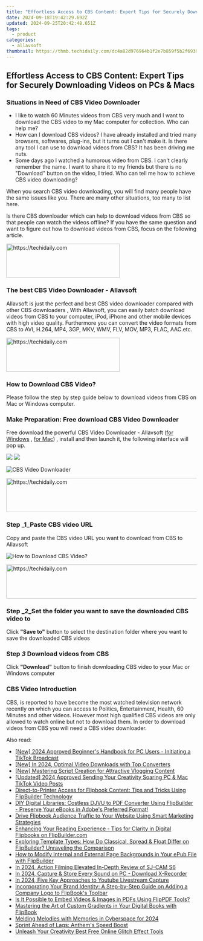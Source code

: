 ```yaml
---
title: "Effortless Access to CBS Content: Expert Tips for Securely Downloading Videos on PCs & Macs"
date: 2024-09-18T19:42:29.692Z
updated: 2024-09-25T20:42:48.651Z
tags:
  - product
categories:
  - allavsoft
thumbnail: https://thmb.techidaily.com/dc4a82d976964b1f2e7b859f5b2f6939dbc4ceccf4ea97b9d7a6a6bfaea9749c.jpg
---
```


## Effortless Access to CBS Content: Expert Tips for Securely Downloading Videos on PCs & Macs

### Situations in Need of CBS Video Downloader

* I like to watch 60 Minutes videos from CBS very much and I want to download the CBS video to my Mac computer for collection. Who can help me?
* How can I download CBS videos? I have already installed and tried many browsers, softwares, plug-ins, but it turns out I can't make it. Is there any tool I can use to download videos from CBS? It has been driving me nuts.
* Some days ago I watched a humorous video from CBS. I can't clearly remember the name. I want to share it to my friends but there is no "Download" button on the video, I tried. Who can tell me how to achieve CBS video downloading?

When you search CBS video downloading, you will find many people have the same issues like you. There are many other situations, too many to list here.

Is there CBS downloader which can help to download videos from CBS so that people can watch the videos offline? If you have the same question and want to figure out how to download videos from CBS, focus on the following article.

<!-- affiliate ads begin -->
<a href="https://aligracehair.sjv.io/c/5597632/1938693/19272" target="_top" id="1938693">
  <img src="//a.impactradius-go.com/display-ad/19272-1938693" border="0" alt="https://techidaily.com" width="300" height="90"/>
</a>
<img height="0" width="0" src="https://aligracehair.sjv.io/i/5597632/1938693/19272" style="position:absolute;visibility:hidden;" border="0" />
<!-- affiliate ads end -->

### The best CBS Video Downloader - Allavsoft

Allavsoft is just the perfect and best CBS video downloader compared with other CBS downloaders , With Allavsoft, you can easily batch download videos from CBS to your computer, iPod, iPhone and other mobile devices with high video quality. Furthermore you can convert the video formats from CBS to AVI, H.264, MP4, 3GP, MKV, WMV, FLV, MOV, MP3, FLAC, AAC.etc.

<!-- affiliate ads begin -->
<a href="https://aligracehair.sjv.io/c/5597632/1886044/19272" target="_top" id="1886044">
  <img src="//a.impactradius-go.com/display-ad/19272-1886044" border="0" alt="https://techidaily.com" width="300" height="90"/>
</a>
<img height="0" width="0" src="https://aligracehair.sjv.io/i/5597632/1886044/19272" style="position:absolute;visibility:hidden;" border="0" />
<!-- affiliate ads end -->

### How to Download CBS Video?

Please follow the step by step guide below to download videos from CBS on Mac or Windows computer.

### Make Preparation: Free download CBS Video Downloader

Free download the powerful CBS Video Downloader - Allavsoft ([for Windows](https://tools.techidaily.com/allavsoft/products/) , [for Mac](https://tools.techidaily.com/allavsoft/products/)) , install and then launch it, the following interface will pop up.

[![](https://www.allavsoft.com/how-to/../images/how-to/free-download-win.jpg)](https://tools.techidaily.com/allavsoft/products/) [![](https://www.allavsoft.com/how-to/../images/how-to/free-download-mac.jpg)](https://tools.techidaily.com/allavsoft/products/)

![CBS Video Downloader](https://www.allavsoft.com/how-to/../images/allavsoft/screen-shot-600.jpg)

<!-- affiliate ads begin -->
<a href="https://appsumo.8odi.net/c/5597632/2144283/7443" target="_top" id="2144283">
  <img src="//a.impactradius-go.com/display-ad/7443-2144283" border="0" alt="https://techidaily.com" width="600" height="90"/>
</a>
<img height="0" width="0" src="https://appsumo.8odi.net/i/5597632/2144283/7443" style="position:absolute;visibility:hidden;" border="0" />
<!-- affiliate ads end -->

### Step _1_Paste CBS video URL

Copy and paste the CBS video URL you want to download from CBS to Allavsoft

![How to Download CBS Video?](https://www.allavsoft.com/how-to/../images/how-to/download-cbs-video/download-cbs-video.jpg)

<!-- affiliate ads begin -->
<a href="https://unicoeye.pxf.io/c/5597632/2134234/18498" target="_top" id="2134234">
  <img src="//a.impactradius-go.com/display-ad/18498-2134234" border="0" alt="https://techidaily.com" width="728" height="90"/>
</a>
<img height="0" width="0" src="https://unicoeye.pxf.io/i/5597632/2134234/18498" style="position:absolute;visibility:hidden;" border="0" />
<!-- affiliate ads end -->

### Step _2_Set the folder you want to save the downloaded CBS video to

Click **"Save to"** button to select the destination folder where you want to save the downloaded CBS videos

### Step _3_ Download videos from CBS

Click **"Download"** button to finish downloading CBS video to your Mac or Windows computer

### CBS Video Introduction

CBS, is reported to have become the most watched television network recently on which you can access to Politics, Entertainment, Health, 60 Minutes and other videos. However most high qualified CBS videos are only allowed to watch online but not to download them. In order to download videos from CBS you will need a CBS video downloader.

<ins class="adsbygoogle"
     style="display:block"
     data-ad-format="autorelaxed"
     data-ad-client="ca-pub-7571918770474297"
     data-ad-slot="1223367746"></ins>

<ins class="adsbygoogle"
     style="display:block"
     data-ad-client="ca-pub-7571918770474297"
     data-ad-slot="8358498916"
     data-ad-format="auto"
     data-full-width-responsive="true"></ins>

<span class="atpl-alsoreadstyle">Also read:</span>
<div><ul>
<li><a href="https://tiktok-videos.techidaily.com/new-2024-approved-beginners-handbook-for-pc-users-initiating-a-tiktok-broadcast/"><u>[New] 2024 Approved Beginner's Handbook for PC Users - Initiating a TikTok Broadcast</u></a></li>
<li><a href="https://youtube-docs.techidaily.com/n-2024-optimal-video-downloads-with-top-converters/"><u>[New] In 2024, Optimal Video Downloads with Top Converters</u></a></li>
<li><a href="https://extra-guidance.techidaily.com/new-mastering-script-creation-for-attractive-vlogging-content/"><u>[New] Mastering Script Creation for Attractive Vlogging Content</u></a></li>
<li><a href="https://tiktok-videos.techidaily.com/updated-2024-approved-sending-your-creativity-soaring-pc-and-mac-tiktok-video-posts/"><u>[Updated] 2024 Approved Sending Your Creativity Soaring PC & Mac TikTok Video Posts</u></a></li>
<li><a href="https://fox-sys.techidaily.com/direct-to-printer-access-for-flipbook-content-tips-and-tricks-using-flipbuilder-technology/"><u>Direct-to-Printer Access for Flipbook Content: Tips and Tricks Using FlipBuilder Technology</u></a></li>
<li><a href="https://fox-sys.techidaily.com/diy-digital-libraries-costless-djvu-to-pdf-converter-using-flipbuilder-preserve-your-ebooks-in-adobes-preferred-format/"><u>DIY Digital Libraries: Costless DJVU to PDF Converter Using FlipBuilder - Preserve Your eBooks in Adobe's Preferred Format!</u></a></li>
<li><a href="https://fox-sys.techidaily.com/drive-flipbook-audience-traffic-to-your-website-using-smart-marketing-strategies/"><u>Drive Flipbook Audience Traffic to Your Website Using Smart Marketing Strategies</u></a></li>
<li><a href="https://fox-sys.techidaily.com/enhancing-your-reading-experience-tips-for-clarity-in-digital-flipbooks-on-flipbuildercom/"><u>Enhancing Your Reading Experience - Tips for Clarity in Digital Flipbooks on FlipBuilder.com</u></a></li>
<li><a href="https://fox-sys.techidaily.com/exploring-template-types-how-do-classical-spread-and-float-differ-on-flipbuilder-unraveling-the-comparison/"><u>Exploring Template Types: How Do Classical, Spread & Float Differ on FlipBuilder? Unraveling the Comparison</u></a></li>
<li><a href="https://fox-sys.techidaily.com/how-to-modify-internal-and-external-page-backgrounds-in-your-epub-file-with-flipbuilder/"><u>How to Modify Internal and External Page Backgrounds in Your ePub File with FlipBuilder</u></a></li>
<li><a href="https://fox-hovers.techidaily.com/in-2024-action-filming-elevated-in-depth-review-of-sj-cam-s6/"><u>In 2024, Action Filming Elevated In-Depth Review of SJ-CAM S6</u></a></li>
<li><a href="https://screen-video-capture.techidaily.com/in-2024-capture-and-store-every-sound-on-pc-download-x-recorder/"><u>In 2024, Capture & Store Every Sound on PC - Download X-Recorder</u></a></li>
<li><a href="https://screen-activity-recording.techidaily.com/in-2024-five-key-approaches-to-youtube-livestream-capture/"><u>In 2024, Five Key Approaches to Youtube Livestream Capture</u></a></li>
<li><a href="https://fox-sys.techidaily.com/incorporating-your-brand-identity-a-step-by-step-guide-on-adding-a-company-logo-to-flipbooks-toolbar/"><u>Incorporating Your Brand Identity: A Step-by-Step Guide on Adding a Company Logo to FlipBook's Toolbar</u></a></li>
<li><a href="https://fox-sys.techidaily.com/is-it-possible-to-embed-videos-and-images-in-pdfs-using-flippdf-tools/"><u>Is It Possible to Embed Videos & Images in PDFs Using FlipPDF Tools?</u></a></li>
<li><a href="https://fox-sys.techidaily.com/mastering-the-art-of-custom-gradients-in-your-digital-books-with-flipbook/"><u>Mastering the Art of Custom Gradients in Your Digital Books with FlipBook</u></a></li>
<li><a href="https://extra-approaches.techidaily.com/melding-melodies-with-memories-in-cyberspace-for-2024/"><u>Melding Melodies with Memories in Cyberspace for 2024</u></a></li>
<li><a href="https://network-issues.techidaily.com/sprint-ahead-of-lags-anthems-speed-boost/"><u>Sprint Ahead of Lags: Anthem's Speed Boost</u></a></li>
<li><a href="https://ai-vdieo-software.techidaily.com/unleash-your-creativity-best-free-online-glitch-effect-tools/"><u>Unleash Your Creativity Best Free Online Glitch Effect Tools</u></a></li>
</ul></div>

